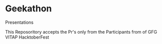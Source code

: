 # Geekathon
Presentations

This Reposoritory accepts the Pr's only from the Participants from of GFG VITAP HacktoberFest
